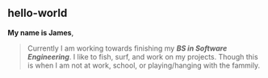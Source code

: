 ## hello-world  

**My name is James**, 

>Currently I am working towards finishing my **_BS in Software Engineering_**.  I like to fish, surf, 
and work on my projects.  Though this is when I am not at work, school, or playing/hanging with the fammily.
